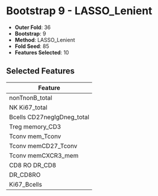 # Bootstrap 9 - LASSO_Lenient

- **Outer Fold**: 36
- **Bootstrap**: 9
- **Method**: LASSO_Lenient
- **Fold Seed**: 85
- **Features Selected**: 10

## Selected Features

| Feature |
|---------|
| nonTnonB_total |
| NK Ki67_total |
| Bcells CD27negIgDneg_total |
| Treg memory_CD3 |
| Tconv mem_Tconv |
| Tconv memCD27_Tconv |
| Tconv memCXCR3_mem |
| CD8 RO DR_CD8 |
| DR_CD8RO |
| Ki67_Bcells |
